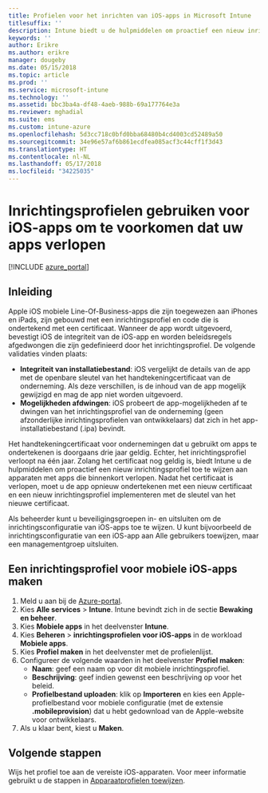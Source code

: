 ```yaml
---
title: Profielen voor het inrichten van iOS-apps in Microsoft Intune
titlesuffix: ''
description: Intune biedt u de hulpmiddelen om proactief een nieuw inrichtingsprofiel toe te wijzen aan apparaten met apps die bijna zijn verlopen.
keywords: ''
author: Erikre
ms.author: erikre
manager: dougeby
ms.date: 05/15/2018
ms.topic: article
ms.prod: ''
ms.service: microsoft-intune
ms.technology: ''
ms.assetid: bbc3ba4a-df48-4aeb-988b-69a177764e3a
ms.reviewer: mghadial
ms.suite: ems
ms.custom: intune-azure
ms.openlocfilehash: 5d3cc718c0bfd0bba68480b4cd4003cd52489a50
ms.sourcegitcommit: 34e96e57af6b861ecdfea085acf3c44cff1f3d43
ms.translationtype: HT
ms.contentlocale: nl-NL
ms.lasthandoff: 05/17/2018
ms.locfileid: "34225035"
---
```

# <a name="use-ios-app-provisioning-profiles-to-prevent-your-apps-from-expiring"></a>Inrichtingsprofielen gebruiken voor iOS-apps om te voorkomen dat uw apps verlopen

[!INCLUDE [azure_portal](./includes/azure_portal.md)]

## <a name="introduction"></a>Inleiding

Apple iOS mobiele Line-Of-Business-apps die zijn toegewezen aan iPhones en iPads, zijn gebouwd met een inrichtingsprofiel en code die is ondertekend met een certificaat. Wanneer de app wordt uitgevoerd, bevestigt iOS de integriteit van de iOS-app en worden beleidsregels afgedwongen die zijn gedefinieerd door het inrichtingsprofiel. De volgende validaties vinden plaats:

- **Integriteit van installatiebestand**: iOS vergelijkt de details van de app met de openbare sleutel van het handtekeningcertificaat van de onderneming. Als deze verschillen, is de inhoud van de app mogelijk gewijzigd en mag de app niet worden uitgevoerd.
- **Mogelijkheden afdwingen**: iOS probeert de app-mogelijkheden af te dwingen van het inrichtingsprofiel van de onderneming (geen afzonderlijke inrichtingsprofielen van ontwikkelaars) dat zich in het app-installatiebestand (.ipa) bevindt.


Het handtekeningcertificaat voor ondernemingen dat u gebruikt om apps te ondertekenen is doorgaans drie jaar geldig. Echter, het inrichtingsprofiel verloopt na één jaar. Zolang het certificaat nog geldig is, biedt Intune u de hulpmiddelen om proactief een nieuw inrichtingsprofiel toe te wijzen aan apparaten met apps die binnenkort verlopen.
Nadat het certificaat is verlopen, moet u de app opnieuw ondertekenen met een nieuw certificaat en een nieuw inrichtingsprofiel implementeren met de sleutel van het nieuwe certificaat.

Als beheerder kunt u beveiligingsgroepen in- en uitsluiten om de inrichtingsconfiguratie van iOS-apps toe te wijzen. U kunt bijvoorbeeld de inrichtingsconfiguratie van een iOS-app aan Alle gebruikers toewijzen, maar een managementgroep uitsluiten.

## <a name="how-to-create-an-ios-mobile-app-provisioning-profile"></a>Een inrichtingsprofiel voor mobiele iOS-apps maken

1. Meld u aan bij de [Azure-portal](https://portal.azure.com).
2. Kies **Alle services** > **Intune**. Intune bevindt zich in de sectie **Bewaking en beheer**.
3. Kies **Mobiele apps** in het deelvenster **Intune**.
1.  Kies **Beheren** > **inrichtingsprofielen voor iOS-apps** in de workload **Mobiele apps**.
2.  Kies **Profiel maken** in het deelvenster met de profielenlijst.
3. Configureer de volgende waarden in het deelvenster **Profiel maken**:
    - **Naam**: geef een naam op voor dit mobiele inrichtingsprofiel.
    - **Beschrijving**: geef indien gewenst een beschrijving op voor het beleid.
    - **Profielbestand uploaden**: klik op **Importeren** en kies een Apple-profielbestand voor mobiele configuratie (met de extensie **.mobileprovision**) dat u hebt gedownload van de Apple-website voor ontwikkelaars.
4. Als u klaar bent, kiest u **Maken**.

## <a name="next-steps"></a>Volgende stappen

Wijs het profiel toe aan de vereiste iOS-apparaten. Voor meer informatie gebruikt u de stappen in [Apparaatprofielen toewijzen](device-profile-assign.md).
